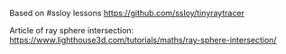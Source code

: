 Based on #ssloy lessons https://github.com/ssloy/tinyraytracer

Article of ray sphere intersection:
https://www.lighthouse3d.com/tutorials/maths/ray-sphere-intersection/
